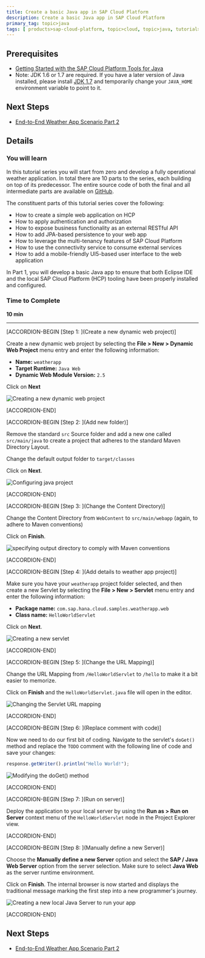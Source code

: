 ```yaml
---
title: Create a basic Java app in SAP Cloud Platform
description: Create a basic Java app in SAP Cloud Platform
primary_tag: topic>java
tags: [ products>sap-cloud-platform, topic>cloud, topic>java, tutorial>intermediate]
---
```


## Prerequisites  
- [Getting Started with the SAP Cloud Platform Tools for Java](https://www.sap.com/developer/tutorials/hcp-java-eclipse-setup.html)
- Note: JDK 1.6 or 1.7 are required. If you have a later version of Java installed, please install [JDK 1.7](http://www.oracle.com/technetwork/pt/java/javase/downloads/jdk7-downloads-1880260.html) and temporarily change your `JAVA_HOME` environment variable to point to it.

## Next Steps
- [End-to-End Weather App Scenario Part 2](https://www.sap.com/developer/tutorials/hcp-java-weatherapp-part2.html)

## Details
### You will learn  
In this tutorial series you will start from zero and develop a fully operational weather application. In total there are 10 parts to the series, each building on top of its predecessor. The entire source code of both the final and all intermediate parts are available on [GitHub](https://github.com/SAP/cloud-weatherapp).


The constituent parts of this tutorial series cover the following:

- How to create a simple web application on HCP
- How to apply authentication and authorization
- How to expose business functionality as an external RESTful API
- How to add JPA-based persistence to your web app
- How to leverage the multi-tenancy features of SAP Cloud Platform
- How to use the connectivity service to consume external services
- How to add a mobile-friendly UI5-based user interface to the web application

In Part 1, you will develop a basic Java app to ensure that both Eclipse IDE and the local SAP Cloud Platform (HCP) tooling have been properly installed and configured.

### Time to Complete
**10 min**

---

[ACCORDION-BEGIN [Step 1: ](Create a new dynamic web project)]

Create a new dynamic web project by selecting the **File > New > Dynamic Web Project** menu entry and enter the following information:

- **Name:** `weatherapp`
- **Target Runtime:** `Java Web`
- **Dynamic Web Module Version:** `2.5`

Click on **Next**

![Creating a new dynamic web project](https://raw.githubusercontent.com/SAPDocuments/Tutorials/master/tutorials/hcp-java-weatherapp-part1/e2e_01-1.png)


[ACCORDION-END]

[ACCORDION-BEGIN [Step 2: ](Add new folder)]

Remove the standard `src` Source folder and add a new one called `src/main/java` to create a project that adheres to the standard Maven Directory Layout.

Change the default output folder to `target/classes`

Click on **Next**.

![Configuring java project](https://raw.githubusercontent.com/SAPDocuments/Tutorials/master/tutorials/hcp-java-weatherapp-part1/e2e_01-2.png)


[ACCORDION-END]

[ACCORDION-BEGIN [Step 3: ](Change the Content Directory)]

Change the Content Directory from `WebContent` to `src/main/webapp` (again, to adhere to Maven conventions)

Click on **Finish**.

![specifying output directory to comply with Maven conventions](https://raw.githubusercontent.com/SAPDocuments/Tutorials/master/tutorials/hcp-java-weatherapp-part1/e2e_01-3.png)


[ACCORDION-END]

[ACCORDION-BEGIN [Step 4: ](Add details to weather app project)]

Make sure you have your `weatherapp` project folder selected, and then create a new Servlet by selecting the **File > New > Servlet** menu entry and enter the following information:

- **Package name:** `com.sap.hana.cloud.samples.weatherapp.web`
- **Class name:** `HelloWorldServlet`

Click on **Next**.

![Creating a new servlet](https://raw.githubusercontent.com/SAPDocuments/Tutorials/master/tutorials/hcp-java-weatherapp-part1/e2e_01-4.png)


[ACCORDION-END]

[ACCORDION-BEGIN [Step 5: ](Change the URL Mapping)]

Change the URL Mapping from `/HelloWorldServlet` to `/hello` to make it a bit easier to memorize.

Click on **Finish** and the `HelloWorldServlet.java` file will open in the editor.

![Changing the Servlet URL mapping](https://raw.githubusercontent.com/SAPDocuments/Tutorials/master/tutorials/hcp-java-weatherapp-part1/e2e_01-5.png)


[ACCORDION-END]

[ACCORDION-BEGIN [Step 6: ](Replace comment with code)]

Now we need to do our first bit of coding. Navigate to the servlet's `doGet()` method and replace the `TODO` comment with the following line of code and save your changes:

```javascript
response.getWriter().println("Hello World!");
```

![Modifying the doGet() method](https://raw.githubusercontent.com/SAPDocuments/Tutorials/master/tutorials/hcp-java-weatherapp-part1/e2e_01-6.png)


[ACCORDION-END]

[ACCORDION-BEGIN [Step 7: ](Run on server)]

Deploy the application to your local server by using the **Run as > Run on Server** context menu of the `HelloWorldServlet` node in the Project Explorer view.


[ACCORDION-END]

[ACCORDION-BEGIN [Step 8: ](Manually define a new Server)]

Choose the **Manually define a new Server** option and select the **SAP / Java Web Server** option from the server selection. Make sure to select **Java Web** as the server runtime environment.

Click on **Finish**. The internal browser is now started and displays the traditional message marking the first step into a new programmer's journey.

![Creating a new local Java Server to run your app](https://raw.githubusercontent.com/SAPDocuments/Tutorials/master/tutorials/hcp-java-weatherapp-part1/e2e_01-8.png)



[ACCORDION-END]



## Next Steps
- [End-to-End Weather App Scenario Part 2](https://www.sap.com/developer/tutorials/hcp-java-weatherapp-part2.html)
